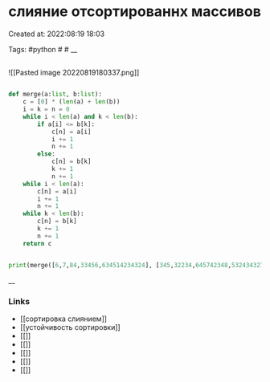 # слияние отсортированнх массивов

Created at: 2022:08:19 18:03

Tags: #python  #   #
__ 

##
![[Pasted image 20220819180337.png]]
``` python 

def merge(a:list, b:list):
    c = [0] * (len(a) + len(b))
    i = k = n = 0
    while i < len(a) and k < len(b):
        if a[i] <= b[k]:
            c[n] = a[i]
            i += 1
            n += 1
        else:
            c[n] = b[k]
            k += 1
            n += 1
    while i < len(a):
        c[n] = a[i]
        i += 1
        n += 1
    while k < len(b):
        c[n] = b[k]
        k += 1
        n += 1
    return c    


print(merge([6,7,84,33456,634514234324], [345,32234,645742348,532434327432,]))

```

__

### Links

- [[сортировка слиянием]]
- [[устойчивость сортировки]]
- [[]]
- [[]]
- [[]]
- [[]]
- [[]]